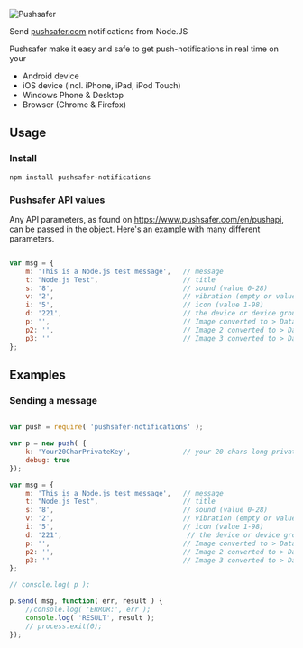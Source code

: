 ![Pushsafer](https://www.pushsafer.com/de/assets/logos/logo.png)

Send [pushsafer.com](https://www.pushsafer.com) notifications from Node.JS

Pushsafer make it easy and safe to get push-notifications in real time on your
- Android device
- iOS device (incl. iPhone, iPad, iPod Touch)
- Windows Phone & Desktop
- Browser (Chrome & Firefox)

## Usage

### Install

	npm install pushsafer-notifications
	
### Pushsafer API values

Any API parameters, as found on https://www.pushsafer.com/en/pushapi, can be passed in the object. Here's an example with many different parameters.
```javascript

var msg = {
	m: 'This is a Node.js test message',   // message
	t: "Node.js Test",                     // title
	s: '8',                                // sound (value 0-28)
	v: '2',                                // vibration (empty or value 1-3)
	i: '5',                                // icon (value 1-98)
	d: '221',                              // the device or device group id
	p: '',                                 // Image converted to > Data URL with Base64-encoded string
	p2: '',                                // Image 2 converted to > Data URL with Base64-encoded string
	p3: ''                                 // Image 3 converted to > Data URL with Base64-encoded string
};
```
## Examples

### Sending a message
```javascript

var push = require( 'pushsafer-notifications' );

var p = new push( {
	k: 'Your20CharPrivateKey',             // your 20 chars long private key
	debug: true
});

var msg = {
	m: 'This is a Node.js test message',   // message
	t: "Node.js Test",                     // title
	s: '8',                                // sound (value 0-28)
	v: '2',                                // vibration (empty or value 1-3)
	i: '5',                                // icon (value 1-98)
	d: '221',                               // the device or device group id
	p: '',                                 // Image converted to > Data URL with Base64-encoded string
	p2: '',                                // Image 2 converted to > Data URL with Base64-encoded string
	p3: ''                                 // Image 3 converted to > Data URL with Base64-encoded string	
};

// console.log( p );

p.send( msg, function( err, result ) {
	//console.log( 'ERROR:', err );
	console.log( 'RESULT', result );
	// process.exit(0);
});

```
